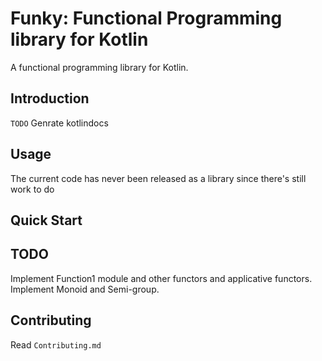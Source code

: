 # Funky: Functional Programming library for Kotlin 

A functional programming library for Kotlin.

## Introduction
`TODO`
Genrate kotlindocs

## Usage
The current code has never been released as a library since there's still work to do

## Quick Start

## TODO
Implement Function1 module and other functors and applicative functors.
Implement Monoid and Semi-group.

## Contributing
Read `Contributing.md`